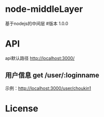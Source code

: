 # node-middleLayer
基于nodejs的中间层
#版本
1.0.0


# API

api默认路径 [http://localhost:3000/](http://localhost:3000/)

## 用户信息 get /user/:loginname
   示例：[http://localhost:3000/user/choukin1](http://localhost:3000/user/choukin1)
# License


